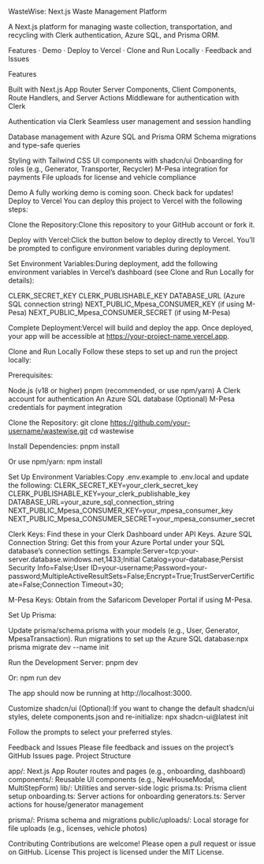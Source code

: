 WasteWise: Next.js Waste Management Platform

 A Next.js platform for managing waste collection, transportation, and recycling with Clerk authentication, Azure SQL, and Prisma ORM.



  Features ·
  Demo ·
  Deploy to Vercel ·
  Clone and Run Locally ·
  Feedback and Issues



Features

Built with Next.js App Router
Server Components, Client Components, Route Handlers, and Server Actions
Middleware for authentication with Clerk


Authentication via Clerk
Seamless user management and session handling


Database management with Azure SQL and Prisma ORM
Schema migrations and type-safe queries


Styling with Tailwind CSS
UI components with shadcn/ui
Onboarding for roles (e.g., Generator, Transporter, Recycler)
M-Pesa integration for payments
File uploads for license and vehicle compliance

Demo
A fully working demo is coming soon. Check back for updates!
Deploy to Vercel
You can deploy this project to Vercel with the following steps:

Clone the Repository:Clone this repository to your GitHub account or fork it.

Deploy with Vercel:Click the button below to deploy directly to Vercel. You’ll be prompted to configure environment variables during deployment.


Set Environment Variables:During deployment, add the following environment variables in Vercel’s dashboard (see Clone and Run Locally for details):

CLERK_SECRET_KEY
CLERK_PUBLISHABLE_KEY
DATABASE_URL (Azure SQL connection string)
NEXT_PUBLIC_Mpesa_CONSUMER_KEY (if using M-Pesa)
NEXT_PUBLIC_Mpesa_CONSUMER_SECRET (if using M-Pesa)


Complete Deployment:Vercel will build and deploy the app. Once deployed, your app will be accessible at https://your-project-name.vercel.app.


Clone and Run Locally
Follow these steps to set up and run the project locally:

Prerequisites:

Node.js (v18 or higher)
pnpm (recommended, or use npm/yarn)
A Clerk account for authentication
An Azure SQL database
(Optional) M-Pesa credentials for payment integration


Clone the Repository:
git clone https://github.com/your-username/wastewise.git
cd wastewise


Install Dependencies:
pnpm install

Or use npm/yarn:
npm install


Set Up Environment Variables:Copy .env.example to .env.local and update the following:
CLERK_SECRET_KEY=your_clerk_secret_key
CLERK_PUBLISHABLE_KEY=your_clerk_publishable_key
DATABASE_URL=your_azure_sql_connection_string
NEXT_PUBLIC_Mpesa_CONSUMER_KEY=your_mpesa_consumer_key
NEXT_PUBLIC_Mpesa_CONSUMER_SECRET=your_mpesa_consumer_secret


Clerk Keys: Find these in your Clerk Dashboard under API Keys.
Azure SQL Connection String: Get this from your Azure Portal under your SQL database’s connection settings. Example:Server=tcp:your-server.database.windows.net,1433;Initial Catalog=your-database;Persist Security Info=False;User ID=your-username;Password=your-password;MultipleActiveResultSets=False;Encrypt=True;TrustServerCertificate=False;Connection Timeout=30;


M-Pesa Keys: Obtain from the Safaricom Developer Portal if using M-Pesa.


Set Up Prisma:

Update prisma/schema.prisma with your models (e.g., User, Generator, MpesaTransaction).
Run migrations to set up the Azure SQL database:npx prisma migrate dev --name init




Run the Development Server:
pnpm dev

Or:
npm run dev

The app should now be running at http://localhost:3000.

Customize shadcn/ui (Optional):If you want to change the default shadcn/ui styles, delete components.json and re-initialize:
npx shadcn-ui@latest init

Follow the prompts to select your preferred styles.


Feedback and Issues
Please file feedback and issues on the project’s GitHub Issues page.
Project Structure

app/: Next.js App Router routes and pages (e.g., onboarding, dashboard)
components/: Reusable UI components (e.g., NewHouseModal, MultiStepForm)
lib/: Utilities and server-side logic
prisma.ts: Prisma client setup
onboarding.ts: Server actions for onboarding
generators.ts: Server actions for house/generator management


prisma/: Prisma schema and migrations
public/uploads/: Local storage for file uploads (e.g., licenses, vehicle photos)

Contributing
Contributions are welcome! Please open a pull request or issue on GitHub.
License
This project is licensed under the MIT License.
